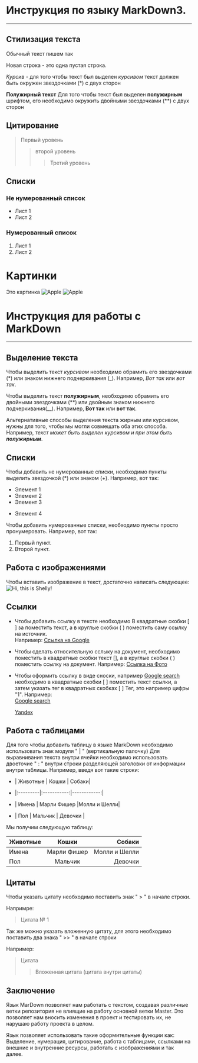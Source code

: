 # Инструкция по языку MarkDown3. 

****

## Стилизация текста
Обычный текст пишем так

Новая строка - это одна пустая строка.

*Курсив*  - для того чтобы текст был выделен *курсивом* текст должен быть окружен звездочками (*) с двух сторон


**Полужирный текст**
Для того чтобы текст был выделен **полужирным** шрифтом, его необходимо окружить двойными звездочками (**) с двух сторон


## Цитирование
> Первый уровень
>> второй уровень 
>>> Третий уровень


## Списки

### Не нумерованный список
* Лист 1 
* Лист 2

### Нумерованный список
1. Лист 1
2. Лист 2

# Картинки
Это картинка
![Apple](orange.jpg)
![Apple](apple.jpg)

# Инструкция для работы с MarkDown
****

## Выделение текста

Чтобы выделить текст *курсивом* необходимо обрамить его звездочками (*) или знаком нижнего подчеркивания (_). Например, *Вот так* или _вот так_.

Чтобы выделить текст **полужирным**, необходимо обрамить его двойными звездочками (**) или двойным знаком нижнего подчеркивания(__). Например, **Вот так** или __вот так__.

Альтернативные способы выделения текста жирным или курсивом, нужны для того, чтобы мы могли совмещать оба этих способа. Например, _текст может быть выделен курсивом и при этом быть **полужирным**_.

## Списки


Чтобы добавить не нумерованные списки, необходимо пункты выделить звездочкой (*) или знаком (+). Например, вот так: 
* Элемент 1
* Элемент 2
* Элемент 3
+ Элемент 4

Чтобы добавить нумерованные списки, необходимо пункты просто пронумеровать. Например, вот так: 
1. Первый пункт. 
2. Второй пункт. 



## Работа с изображениями

Чтобы вставить изображение в текст, достаточно написать следующее: 
![Hi, this is Shelly!](shely.jpg)



## Ссылки

* Чтобы добавить ссылку в тексте необходимо В квадратные скобки [ ] за поместить текст, а в круглые скобки ( ) поместить саму ссылку на источник.  
Например: [Ссылка на Google](https://www.google.ru/) 


* Чтобы сделать относительную сслыку на документ, необходимо поместить в квадратные скобки текст [], а в круглые скобки ( ) поместить ссылку на документ.
Например: 
[Ссылка на Фото](//shely.jpg)


* Чтобы оформить ссылку в виде сноски, например [Google search][1]  необходимо в квадратные скобки [ ] поместить текст ссылки, а затем указать тег в квадратных скобках [ ] Тег, это например цифры "1".  Например:  
 [Google search][1] 
 
  [Yandex][2]

[1]:https://www.google.ru/ "Google"
[2]:https://www.ya.ru/ "Yandex.ru"


## Работа с таблицами

Для того чтобы добавить таблицу в языке MarkDown необходимо использовать знак модуля " | " (вертикальную палочку) 
Для выравнивания текста внутри ячейки необходимо использовать двоеточие " : " внутри строки разделяющей заголовки от информации внутри таблицы.
Например, введя вот такие строки:

* | Животные | Кошки       |       Собаки|

* |:---------|:-----------:|------------:|

* |  Имена   | Марли Фишер |Молли и Шелли|

* | Пол      | Мальчик     | Девочки     |

Мы получим следующую таблицу: 

| Животные | Кошки       |       Собаки|
|:---------|:-----------:|------------:|
|  Имена   | Марли Фишер |Молли и Шелли|
| Пол      | Мальчик     | Девочки     |




## Цитаты 

Чтобы указать цитату необходимо поставить знак " > " в начале строки. 

Напримре: 
> Цитата № 1

Так же можно указать вложенную цитату, для этого необходимо поставить два знака " >> " в начале строки 

Например: 
> Цитата
>> Вложенная цитата (цитата внутри цитаты)


## Заключение

Язык MarDown позволяет нам работать с текстом, создавая различные ветки репозитория не влиящие на работу основной ветки Master. Это позволяет нам вносить изменения в проект и тестировать их, не нарушаю работу проекта в целом. 

Язык позволяет использовать такие оформительные функции как: Выделение, нумерация, цитирование, работа с таблицами, ссылками на внешние и внутренние ресурсы, работать с изображениями и так далее. 


